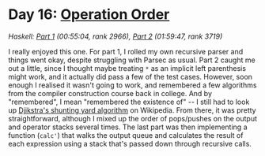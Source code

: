 # Day 16: [Operation Order](https://adventofcode.com/2020/day/18)
*Haskell: [Part 1](https://github.com/DestyNova/advent_of_code_2020/blob/main/day18/Part1.hs) (00:55:04, rank 2966), [Part 2](https://github.com/DestyNova/advent_of_code_2020/blob/main/day18/Part2.hs) (01:59:47, rank 3719)*

I really enjoyed this one. For part 1, I rolled my own recursive parser and things went okay, despite struggling with Parsec as usual. Part 2 caught me out a little, since I thought maybe treating `*` as an implicit left parenthesis might work, and it actually did pass a few of the test cases. However, soon enough I realised it wasn't going to work, and remembered a few algorithms from the compiler construction course back in college. And by "remembered", I mean "remembered the existence of" -- I still had to look up [Djikstra's shunting yard algorithm](https://en.wikipedia.org/wiki/Shunting-yard_algorithm) on Wikipedia. From there, it was pretty straightforward, although I mixed up the order of pops/pushes on the output and operator stacks several times. The last part was then implementing a function (`calc'`) that walks the output queue and calculates the result of each expression using a stack that's passed down through recursive calls.
